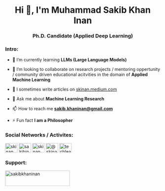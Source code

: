 <h1 align="center">Hi 👋, I'm Muhammad Sakib Khan Inan</h1>
<h3 align="center">Ph.D. Candidate (Applied Deep Learning) </h3>

<h3 align="left">Intro:</h3>

- 🌱 I’m currently learning **LLMs (Large Language Models)**

- 👯 I’m looking to collaborate on research projects / mentoring oppertunity / community driven educational acitvities in the domain of **Applied Machine Learning**

- 📝 I sometimes write articles on [skinan.medium.com](skinan.medium.com)

- 💬 Ask me about **Machine Learning Research**

- 📫 How to reach me **sakib.khaninan@gmail.com**

- ⚡ Fun fact **I am a Philosopher**

<!-- <h3 align="left">Profile Stats:</h3>
<div align="center">
    <p>
        <img src="https://github-readme-stats.vercel.app/api?username=skinan&count_private=true&hide_border=false&include_all_commits=true&show_icons=true&&bg_color=30,e96443,904e95&title_color=fff&text_color=fff&icon_color=fff" 
        />
    </p>
</div> -->

<h3 align="left">Social Networks / Activites:</h3>
<p align="left">
<a href="https://dev.to/skinan" target="blank"><img align="center" src="https://raw.githubusercontent.com/rahuldkjain/github-profile-readme-generator/master/src/images/icons/Social/devto.svg" alt="skinan" height="30" width="40" /></a>
<a href="https://twitter.com/sakibinan" target="blank"><img align="center" src="https://raw.githubusercontent.com/rahuldkjain/github-profile-readme-generator/master/src/images/icons/Social/twitter.svg" alt="sakibinan" height="30" width="40" /></a>
<a href="https://linkedin.com/in/skinan" target="blank"><img align="center" src="https://raw.githubusercontent.com/rahuldkjain/github-profile-readme-generator/master/src/images/icons/Social/linked-in-alt.svg" alt="skinan" height="30" width="40" /></a>
<a href="https://medium.com/@skinan" target="blank"><img align="center" src="https://raw.githubusercontent.com/rahuldkjain/github-profile-readme-generator/master/src/images/icons/Social/medium.svg" alt="@skinan" height="30" width="40" /></a>
<a href="https://www.youtube.com/c/techlearnersinc" target="blank"><img align="center" src="https://raw.githubusercontent.com/rahuldkjain/github-profile-readme-generator/master/src/images/icons/Social/youtube.svg" alt="techlearnersinc" height="30" width="40" /></a>
</p>
<!--
<h3 align="left">Languages and Tools:</h3>
<p align="left"> <a href="https://www.w3schools.com/cpp/" target="_blank" rel="noreferrer"> <img src="https://raw.githubusercontent.com/devicons/devicon/master/icons/cplusplus/cplusplus-original.svg" alt="cplusplus" width="40" height="40"/> </a> <a href="https://flask.palletsprojects.com/" target="_blank" rel="noreferrer"> <img src="https://www.vectorlogo.zone/logos/pocoo_flask/pocoo_flask-icon.svg" alt="flask" width="40" height="40"/> </a> <a href="https://git-scm.com/" target="_blank" rel="noreferrer"> <img src="https://www.vectorlogo.zone/logos/git-scm/git-scm-icon.svg" alt="git" width="40" height="40"/> </a> <a href="https://www.adobe.com/in/products/illustrator.html" target="_blank" rel="noreferrer"> <img src="https://www.vectorlogo.zone/logos/adobe_illustrator/adobe_illustrator-icon.svg" alt="illustrator" width="40" height="40"/> </a> <a href="https://www.linux.org/" target="_blank" rel="noreferrer"> <img src="https://raw.githubusercontent.com/devicons/devicon/master/icons/linux/linux-original.svg" alt="linux" width="40" height="40"/> </a> <a href="https://www.mysql.com/" target="_blank" rel="noreferrer"> <img src="https://raw.githubusercontent.com/devicons/devicon/master/icons/mysql/mysql-original-wordmark.svg" alt="mysql" width="40" height="40"/> </a> <a href="https://opencv.org/" target="_blank" rel="noreferrer"> <img src="https://www.vectorlogo.zone/logos/opencv/opencv-icon.svg" alt="opencv" width="40" height="40"/> </a> <a href="https://pandas.pydata.org/" target="_blank" rel="noreferrer"> <img src="https://raw.githubusercontent.com/devicons/devicon/2ae2a900d2f041da66e950e4d48052658d850630/icons/pandas/pandas-original.svg" alt="pandas" width="40" height="40"/> </a> <a href="https://www.python.org" target="_blank" rel="noreferrer"> <img src="https://raw.githubusercontent.com/devicons/devicon/master/icons/python/python-original.svg" alt="python" width="40" height="40"/> </a> <a href="https://pytorch.org/" target="_blank" rel="noreferrer"> <img src="https://www.vectorlogo.zone/logos/pytorch/pytorch-icon.svg" alt="pytorch" width="40" height="40"/> </a> <a href="https://www.qt.io/" target="_blank" rel="noreferrer"> <img src="https://upload.wikimedia.org/wikipedia/commons/0/0b/Qt_logo_2016.svg" alt="qt" width="40" height="40"/> </a> <a href="https://redis.io" target="_blank" rel="noreferrer"> <img src="https://raw.githubusercontent.com/devicons/devicon/master/icons/redis/redis-original-wordmark.svg" alt="redis" width="40" height="40"/> </a> <a href="https://scikit-learn.org/" target="_blank" rel="noreferrer"> <img src="https://upload.wikimedia.org/wikipedia/commons/0/05/Scikit_learn_logo_small.svg" alt="scikit_learn" width="40" height="40"/> </a> <a href="https://seaborn.pydata.org/" target="_blank" rel="noreferrer"> <img src="https://seaborn.pydata.org/_images/logo-mark-lightbg.svg" alt="seaborn" width="40" height="40"/> </a> <a href="https://www.sqlite.org/" target="_blank" rel="noreferrer"> <img src="https://www.vectorlogo.zone/logos/sqlite/sqlite-icon.svg" alt="sqlite" width="40" height="40"/> </a> <a href="https://www.tensorflow.org" target="_blank" rel="noreferrer"> <img src="https://www.vectorlogo.zone/logos/tensorflow/tensorflow-icon.svg" alt="tensorflow" width="40" height="40"/> </a> </p>
-->
<h3 align="left">Support:</h3>
<p><a href="https://www.buymeacoffee.com/sakibkhaninan"> <img align="left" src="https://cdn.buymeacoffee.com/buttons/v2/default-yellow.png" height="50" width="210" alt="sakibkhaninan" /></a></p><br><br>

<!-- <p>&nbsp;<img align="center" src="https://github-readme-stats.vercel.app/api?username=skinan&show_icons=true&locale=en" alt="skinan" /></p> -->
